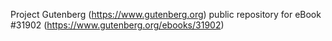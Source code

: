 Project Gutenberg (https://www.gutenberg.org) public repository for eBook #31902 (https://www.gutenberg.org/ebooks/31902)
